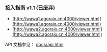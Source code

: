 ### 接入指南 v1.1 (已废弃)

- [http://wawa1.agoraio.cn:4000/viewer.html](http://wawa1.agoraio.cn:4000/viewer.html)
- [http://wawa2.agoraio.cn:4000/viewer.html](http://wawa2.agoraio.cn:4000/viewer.html)

API 文档参见：
[docs/api.html](docs/api.html)